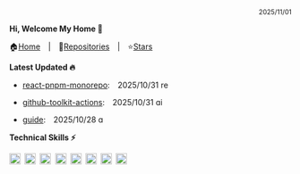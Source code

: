 <div align="right"><sub>2025/11/01</sub></div>

**Hi, Welcome My Home 👋**

🏠[Home](https://github.com/chengzao)&emsp;|&emsp;🌴[Repositories](https://github.com/chengzao?tab=repositories)&emsp;|&emsp;⭐[Stars](https://github.com/chengzao?tab=stars)

**Latest Updated 🔥**



- [react-pnpm-monorepo](https://github.com/chengzao/react-pnpm-monorepo):&emsp;2025/10/31 <a href="https://github.com/chengzao/react-pnpm-monorepo/commit/7c7cb80487931aebf95dea3f8934ae6981c2de64" target="_blank" rel="noreferrer noopener preload"><img height="14" title="react-pnpm-monorepo commit hash" alt="react-pnpm-monorepo commit hash" src="https://img.shields.io/badge/hash-7c7cb80-brightgreen" /></a>

- [github-toolkit-actions](https://github.com/chengzao/github-toolkit-actions):&emsp;2025/10/31 <a href="https://github.com/chengzao/github-toolkit-actions/commit/a9c09dd68c687547de38aeaba0d10d3b9a035901" target="_blank" rel="noreferrer noopener preload"><img height="14" title="github-toolkit-actions commit hash" alt="github-toolkit-actions commit hash" src="https://img.shields.io/badge/hash-a9c09dd-brightgreen" /></a>

- [guide](https://github.com/chengzao/guide):&emsp;2025/10/28 <a href="https://github.com/chengzao/guide/commit/a3be233bed4b83d0c11195558d3a2b5e249336ea" target="_blank" rel="noreferrer noopener preload"><img height="14" title="guide commit hash" alt="guide commit hash" src="https://img.shields.io/badge/hash-a3be233-brightgreen" /></a>

**Technical Skills ⚡**

  <code><img height="20" title="html" alt="html" src="https://cdn.jsdelivr.net/gh/chengzao/chengzao@dev/icons/html.png" />&emsp;</code><code><img height="20" title="javascript" alt="javascript" src="https://cdn.jsdelivr.net/gh/chengzao/chengzao@dev/icons/javascript.png" />&emsp;</code><code><img height="20" title="vue" alt="vue" src="https://cdn.jsdelivr.net/gh/chengzao/chengzao@dev/icons/vue.png" />&emsp;</code><code><img height="20" title="react" alt="react" src="https://cdn.jsdelivr.net/gh/chengzao/chengzao@dev/icons/react.png" />&emsp;</code><code><img height="20" title="微信小程序" alt="微信小程序" src="https://cdn.jsdelivr.net/gh/chengzao/chengzao@dev/icons/wxminapp.png" />&emsp;</code><code><img height="20" title="nodejs" alt="nodejs" src="https://cdn.jsdelivr.net/gh/chengzao/chengzao@dev/icons/nodejs.png" />&emsp;</code><code><img height="20" title="webpack" alt="webpack" src="https://cdn.jsdelivr.net/gh/chengzao/chengzao@dev/icons/webpack.png" />&emsp;</code><code><img height="20" title="git" alt="git" src="https://cdn.jsdelivr.net/gh/chengzao/chengzao@dev/icons/git.png" />&emsp;</code>

<!-- **Stared with me💖** -->
